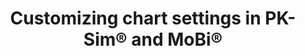 ---
title:  Customizing chart settings in PK-Sim® and MoBi®
description: >
  This tutorial presents some advanced chart customization features using chart settings and
  templates. Chart templates can be saved and reused to streamline your modelling workflows
  in PK-Sim® and MoBi®.
full_url: "http://www.systems-biology.com/uploads/pics/Charts.mp4"  
icon: film
---